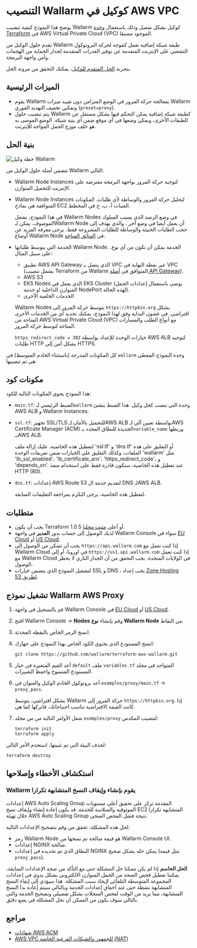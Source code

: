 # التنصيب Wallarm كوكيل في AWS VPC

يوضح هذا النموذج كيفية تنصيب Wallarm كوكيل بشكل متصل وذلك باستعمال [وحدة Terraform](https://registry.terraform.io/modules/wallarm/wallarm/aws/) في AWS Virtual Private Cloud (VPC) الموجود مسبقا.

تقدم حلول الوكيل من Wallarm طبقة شبكة إضافية تعمل كموجه لحركة البروتوكول التشعبي على الإنترنت المتقدمة عن توفير القدرات المتقدمة لجدار الحماية من الهجمات وأمن واجهة البرمجة.

بتجربة [الحل المتقدم للوكيل](https://github.com/wallarm/terraform-aws-wallarm/tree/main/examples/advanced)، يمكنك التحقق من مرونة الحل.

## الميزات الرئيسية

* يقوم Wallarm بمعالجة حركة المرور في الوضع المتزامن دون تقييد ميزات Wallarm وتمكين تخفيف التهديد الفوري (`preset=proxy`).
* يتم تنصيب حلول Wallarm كطبقة شبكة إضافية يمكن التحكم فيها بشكل مستقل عن الطبقات الأخرى، ويمكن وضعها في أي موقع ضمن أي بنية شبكة. الوضع الموصى به هو خلف موزع الحمل المواجه للإنترنت.

## بنية الحل

![خطة وكيل Wallarm](https://github.com/wallarm/terraform-aws-wallarm/blob/main/images/wallarm-as-proxy.png?raw=true)

تتضمن أمثلة حلول الوكيل من Wallarm التالي:

* Wallarm Node Instances لتوجيه حركة المرور بواجهة البرمجة معترضة على الإنترنت للتحميل المتوازن.
* Wallarm Node Instances لتحليل حركة المرور والوساطة لأي طلبات. المكونات المتوافقة هي نماذج EC2 العينات أ، ب، ج في المخطط.

    في هذا النموذج، نشغل Wallarm Nodes في وضع الرصد الذي يسبب السلوك الموصوف. يمكن لـWallarm Node أن يعمل أيضا في وضع آخر ، والذي يهدف إلى حجب الطلبات الخبيثة والوساطة للطلبات المشروعة فقط. يرجى معرفة المزيد عن أوضاع Wallarm Node في [الوثائق المتاحة](https://docs.wallarm.com/admin-en/configure-wallarm-mode/).
* الخدمة التي يتوسط طلباتها Wallarm Node. الخدمة يمكن أن تكون من أي نوع. على سبيل المثال:

    * تطبيق AWS API Gateway الذي يتصل بـ VPC عبر نقطة النهاية في VPC (يشمل تنصيب Terraform من Wallarm المتوافق في [أمثلة API Gateway](https://github.com/wallarm/terraform-aws-wallarm/tree/main/examples/apigateway)).
    * AWS S3
    * EKS Nodes الذي يعمل في EKS Cluster (يوصى باستعمال إعدادات الحمل المتوازن الداخلية او خدمة NodePort لهذه الحالة).
    * الخدمات الخلفية الأخرى

    Wallarm Nodes يتوسط حركة المرور إلى `https://httpbin.org` بشكل افتراضي. في غضون البداية وفق لهذا النموذج، يمكنك تحديد أي من الخدمات الأخرى المتاحة من AWS Virtual Private Cloud (VPC) مع أنواع الطلب والمسارات المتاحة لتوسط حركة المرور.

    `https_redirect_code = 302` خيارات الوحدة للإعداد بواسطة AWS ALB لتوجيه طلبات HTTP بشكل آمن إلى HTTPS.

كل المكونات المدرجة (باستثناء الخادم المتوسط) في `wallarm` وحدة النموذج المعطى هي تم تنصيبها.

## مكونات كود

هذا النموذج يحوي المكونات التالية للكود:

* `main.tf`: الضبط الرئيسي لـ`wallarm` وحدة التي تنصب كحل وكيل. هذا الضبط ينشئ AWS ALB و Wallarm Instances.
* `ssl.tf`: تجهيز SSL/TLS للتحميل بالأمان لـAWS ALB بواسطة تعيين آلي لـAWS Certificate Manager (ACM) الجديدة للنطاق المحدد بـ`variable_name` وربطها بـAWS ALB.
    
    لتعطيل هذه الخاصية، عليك إزالة ملف 'ssl.tf' و 'dns.tf' أو التعليق على هذه الملفات، وكذلك التعليق على الخيارات ضمن تعريفات الوحدة 'wallarm' مثل 'lb_ssl_enabled'، 'lb_certificate_arn'، 'https_redirect_code'، و 'depends_on'. عند تعطيل هذه الخاصية، ستكون قادرة فقط على استخدام منفذ HTTP (80).
* `dns.tf`: إعدادات AWS Route 53 لتقديم خدمة ال DNS لـAWS ALB.

    لتعطيل هذه الخاصية، يرجى التكرم بمراجعة التعليمات السابقة.

## متطلبات

* يجب أن يكون Terraform 1.0.5 أو أعلى [مثبت محليا](https://learn.hashicorp.com/tutorials/terraform/install-cli).
* لديك الوصول إلى حساب بدور **المدير** في واجهة Wallarm Console سواء في [EU Cloud](https://my.wallarm.com/) أو [US Cloud](https://us1.my.wallarm.com/).
* يجب أن تتمكن من الوصول إلى `https://api.wallarm.com` إذا كنت تعمل مع Wallarm Cloud في اوروبا، أو إلى `https://us1.api.wallarm.com` إذا كنت تعمل مع Wallarm Cloud في الولايات المتحدة. يجب التحقق من أن الجدار الناري لا يحظر الوصول.
* لتشغيل النموذج الذي يتضمن خيارات SSL و DNS ، يجب إعداد [Zone Hosting لطريق 53](https://docs.aws.amazon.com/Route53/latest/DeveloperGuide/hosted-zones-working-with.html).

## تشغيل نموذج Wallarm AWS Proxy

1. قم بالتسجيل في واجهة Wallarm Console في [EU Cloud](https://my.wallarm.com/nodes) أو [US Cloud](https://us1.my.wallarm.com/nodes).
1. افتح Wallarm Console → **Nodes** وقم بإنشاء **نوع Wallarm Node** من النقاط.
1. انسخ الرمز الخاص بالنقطة المحدثة.
1. انسخ المستودع الذي يحتوي الكود الخاص بهذا النموذج على جهازك:

    ```
    git clone https://github.com/wallarm/terraform-aws-wallarm.git
    ```
1. أعد القيم المتغيرة في خيار `default` ملف `variables.tf` المتواجد في مجلد المستودع المنسوخ واحفظ التغييرات.
1. أعد بروتوكول الخادم الوكيل والعنوان في `examples/proxy/main.tf` → `proxy_pass`.

    بشكل افتراضي، يتوسط Wallarm حركة المرور إلى `https://httpbin.org`. إذا كانت القيمة الافتراضية تناسب احتياجاتك، فاتركها كما هي.
1. شغل الأوامر التالية من من مجلد `examples/proxy` لتنصيب المكدس:

    ```
    terraform init
    terraform apply
    ```

لحذف البيئة التي تم تثبيتها، استخدم الأمر التالي:

```
terraform destroy
```

## استكشاف الأخطاء وإصلاحها

### Wallarm يقوم بإنشاء وإيقاف النسخ المتشابهة تكرارا

إعدادات AWS Auto Scaling Group المقدمة تركز على تحقيق أعلى مستويات الموثوقية والسلاسة للخدمة. قد يكون إعادة إنشاء وإيقاف نسخ EC2 المتشابهة تكرارا خلال تهيئة AWS Auto Scaling Group نتيجة فشل الفحص الصحي.

لحل هذه المشكلة، تحقق من وقم بتصحيح الإعدادات التالية:

* رمز Wallarm Node هو قيمة صالحة تم نسخها من Wallarm Console UI.
* إعدادات NGINX صالحة.
* النطاق الذي تم تحديده في إعدادات NGINX يمكن حله بشكل صحيح (مثل قيمة `proxy_pass`).

**الحل الحاسم** إذا لم يكن ممكنا حل المشكلة حتى مع التأكد من صحة الإعدادات السابقة، يمكننا تعطيل فحص الصحة من الحمل المتوازن الالكتروني بشكل يدوي في إعدادات المجموعة المتوسطة التلقائي لإيجاد سبب المشكلة. هذا سيؤدي إلى إبقاء النسخ المتشابهة نشطة حتى عند أخفاق إعدادات الخدمة وبالتالي سيتم إعادة بدأ النسخ المتشابهة، مما يزيد من الوقت لفحص السجلات بشكل تفصيلي وتصحيح الخدمة والتي بالتالي سوف يكون من الممكن أن نحل المشكلة في بضع دقئق.

## مراجع

* [شهادات AWS ACM](https://docs.aws.amazon.com/acm/latest/userguide/gs.html)
* [AWS VPC للجمهور والشبكات الفرعية الخاصة (NAT)](https://docs.aws.amazon.com/vpc/latest/userguide/VPC_Scenario2.html)